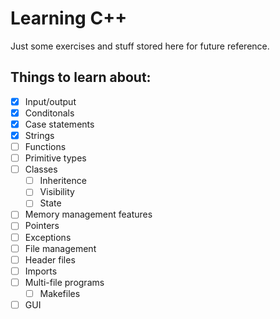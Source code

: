 # Learning C++

Just some exercises and stuff stored here for future reference.

## Things to learn about:

- [x] Input/output
- [x] Conditonals
- [x] Case statements
- [x] Strings
- [ ] Functions
- [ ] Primitive types
- [ ] Classes
  - [ ] Inheritence
  - [ ] Visibility
  - [ ] State
- [ ] Memory management features
- [ ] Pointers
- [ ] Exceptions
- [ ] File management
- [ ] Header files
- [ ] Imports
- [ ] Multi-file programs
    - [ ] Makefiles
- [ ] GUI
